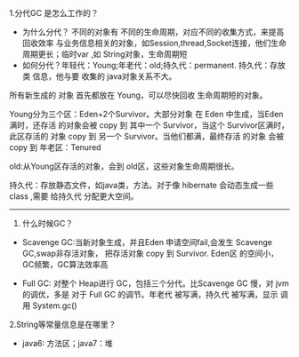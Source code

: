 1.分代GC 是怎么工作的？
- 为什么分代？ 不同的对象有 不同的生命周期，对应不同的收集方式，来提高回收效率
与业务信息相关的对象，如Session,thread,Socket连接，他们生命周期更长；临时var ,如
String对象，生命周期短
- 如何分代？年轻代：Young;年老代：old;持久代：permanent.
持久代：存放类 信息，他与要 收集的 java对象关系不大。

所有新生成的 对象 首先都放在 Young，可以尽快回收 生命周期短的对象。

Young分为三个区：Eden+2个Survivor。大部分对象 在 Eden 中生成，当Eden 满时，还存活
的对象会被 copy 到 其中一个 Survivor，当这个 Survivor区满时，此区存活的 对象 copy 到
另一个 Survivor。当他们都满，最终存活 的对象 会被 copy 到 年老区：Tenured

old:从Young区存活的对象，会到 old区，这些对象生命周期很长。

持久代：存放静态文件，如java类，方法。对于像 hibernate 会动态生成一些 class ,需要
给持久代 分配更大空间。

---
1. 什么时候GC？
- Scavenge GC:当新对象生成，并且Eden 申请空间fail,会发生 Scavenge GC,swap非存活对象，
把存活对象 copy 到 Survivor. Eden区 的空间小，GC频繁，GC算法效率高

- Full GC: 对整个 Heap进行 GC，包括三个分代。比Scavenge GC 慢，对 jvm的调优，多是
对于 Full GC 的调节。年老代 被写满，持久代 被写满，显示 调用 System.gc()

2.String等常量信息是在哪里？
- java6: 方法区；java7：堆